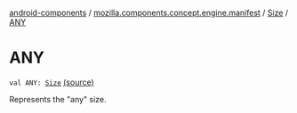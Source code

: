[android-components](../../index.md) / [mozilla.components.concept.engine.manifest](../index.md) / [Size](index.md) / [ANY](./-a-n-y.md)

# ANY

`val ANY: `[`Size`](index.md) [(source)](https://github.com/mozilla-mobile/android-components/blob/master/components/concept/engine/src/main/java/mozilla/components/concept/engine/manifest/Size.kt#L24)

Represents the "any" size.

